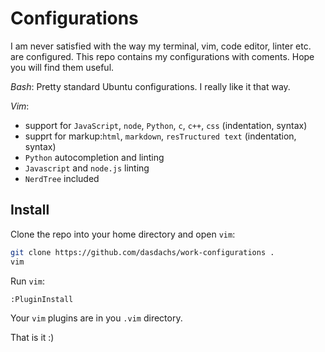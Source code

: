 # Configurations

I am never satisfied with the way my terminal, vim, code editor, linter etc. are configured.
This repo contains my configurations with coments. Hope you will find them useful.

*Bash*:
Pretty standard Ubuntu configurations. I really like it that way.

*Vim*:
- support for `JavaScript`, `node`, `Python`, `c`, `c++`, `css` (indentation, syntax)
- supprt for markup:`html`,  `markdown`, `resTructured text` (indentation, syntax)
- `Python` autocompletion and linting
- `Javascript` and `node.js` linting
- `NerdTree` included

## Install

Clone the repo into your home directory and open `vim`:

```bash
git clone https://github.com/dasdachs/work-configurations .
vim
```

Run `vim`:

```vim
:PluginInstall
```

Your `vim` plugins are in you `.vim` directory.

That is it :)
